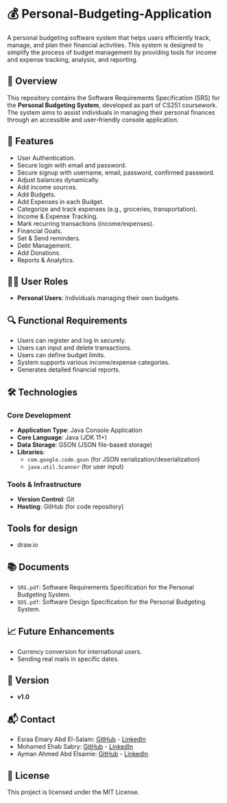 # 💰 Personal-Budgeting-Application

A personal budgeting software system that helps users efficiently track, manage, and plan their financial activities. This system is designed to simplify the process of budget management by providing tools for income and expense tracking, analysis, and reporting.

## 📄 Overview

This repository contains the Software Requirements Specification (SRS) for the **Personal Budgeting System**, developed as part of CS251 coursework. The system aims to assist individuals in managing their personal finances through an accessible and user-friendly console application.

## 📌 Features

- User Authentication.
- Secure login with email and password.
- Secure signup with username, email, password, confirmed password.
- Adjust balances dynamically.
- Add income sources.
- Add Budgets.
- Add Expenses in each Budget.
- Categorize and track expenses (e.g., groceries, transportation).
- Income & Expense Tracking.
- Mark recurring transactions (income/expenses).
- Financial Goals.
- Set & Send reminders.
- Debt Management.
- Add Donations.
- Reports & Analytics.
  
## 🧑‍💻 User Roles

- **Personal Users**: Individuals managing their own budgets.

## 🔍 Functional Requirements

- Users can register and log in securely.
- Users can input and delete transactions.
- Users can define budget limits.
- System supports various income/expense categories.
- Generates detailed financial reports.

## 🛠 Technologies  

### **Core Development**  
- **Application Type**: Java Console Application  
- **Core Language**: Java (JDK 11+)  
- **Data Storage**: GSON (JSON file-based storage)  
- **Libraries**:  
  - `com.google.code.gson` (for JSON serialization/deserialization)  
  - `java.util.Scanner` (for user input)
 
### **Tools & Infrastructure**  
- **Version Control**: Git  
- **Hosting**: GitHub (for code repository)

## **Tools for design**
- draw.io
    
## 📚 Documents

- `SRS.pdf`: Software Requirements Specification for the Personal Budgeting System.
- `SDS.pdf`: Software Design Specification for the Personal Budgeting System.

## 📈 Future Enhancements

- Currency conversion for international users.
- Sending real mails in specific dates.

## 📅 Version

- **v1.0**
  
## 📬 Contact
- Esraa Emary Abd El-Salam: [GitHub](https://github.com/esraa-emary) - [LinkedIn](https://www.linkedin.com/in/esraa-emary-b372b8303/)
- Mohamed Ehab Sabry: [GitHub](https://github.com/TheDestro22) - [LinkedIn](https://www.linkedin.com/in/mohamed-ehab-sabry/)
- Ayman Ahmed Abd Elsamie: [GitHub](https://github.com/ayman-n1) - [LinkedIn](https://www.linkedin.com/in/ayman-ahmed-9110402a3/)

## 📜 License
This project is licensed under the MIT License.
